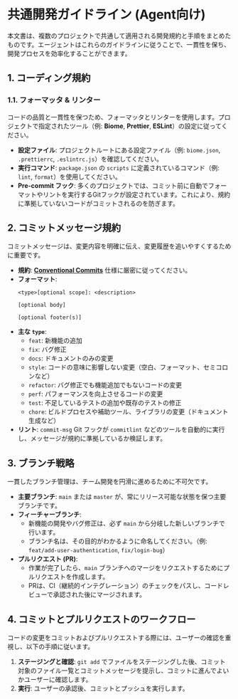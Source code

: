 # 共通開発ガイドライン (Agent向け)

本文書は、複数のプロジェクトで共通して適用される開発規約と手順をまとめたものです。エージェントはこれらのガイドラインに従うことで、一貫性を保ち、開発プロセスを効率化することができます。

## 1. コーディング規約

### 1.1. フォーマッタ & リンター

コードの品質と一貫性を保つため、フォーマッタとリンターを使用します。プロジェクトで指定されたツール（例: **Biome**, **Prettier**, **ESLint**）の設定に従ってください。

-   **設定ファイル**: プロジェクトルートにある設定ファイル（例: `biome.json`, `.prettierrc`, `.eslintrc.js`）を確認してください。
-   **実行コマンド**: `package.json` の `scripts` に定義されているコマンド（例: `lint`, `format`）を使用してください。
-   **Pre-commit フック**: 多くのプロジェクトでは、コミット前に自動でフォーマットやリントを実行するGitフックが設定されています。これにより、規約に準拠していないコードがコミットされるのを防ぎます。

## 2. コミットメッセージ規約

コミットメッセージは、変更内容を明確に伝え、変更履歴を追いやすくするために重要です。


-   **規約**: [**Conventional Commits**](https://www.conventionalcommits.org/ja/v1.0.0/) 仕様に厳密に従ってください。
-   **フォーマット**:
    ```
    <type>[optional scope]: <description>

    [optional body]

    [optional footer(s)]
    ```
-   **主な `type`**:
    -   `feat`: 新機能の追加
    -   `fix`: バグ修正
    -   `docs`: ドキュメントのみの変更
    -   `style`: コードの意味に影響しない変更（空白、フォーマット、セミコロンなど）
    -   `refactor`: バグ修正でも機能追加でもないコードの変更
    -   `perf`: パフォーマンスを向上させるコードの変更
    -   `test`: 不足しているテストの追加や既存のテストの修正
    -   `chore`: ビルドプロセスや補助ツール、ライブラリの変更（ドキュメント生成など）
-   **リント**: `commit-msg` Git フックが `commitlint` などのツールを自動的に実行し、メッセージが規約に準拠しているか検証します。

## 3. ブランチ戦略

一貫したブランチ管理は、チーム開発を円滑に進めるために不可欠です。

-   **主要ブランチ**: `main` または `master` が、常にリリース可能な状態を保つ主要ブランチです。
-   **フィーチャーブランチ**:
    -   新機能の開発やバグ修正は、必ず `main` から分岐した新しいブランチで行います。
    -   ブランチ名は、その目的がわかるように命名してください。（例: `feat/add-user-authentication`, `fix/login-bug`）
-   **プルリクエスト (PR)**:
    -   作業が完了したら、`main` ブランチへのマージをリクエストするためにプルリクエストを作成します。
    -   PRは、CI（継続的インテグレーション）のチェックをパスし、コードレビューで承認された後にマージされます。

## 4. コミットとプルリクエストのワークフロー

コードの変更をコミットおよびプルリクエストする際には、ユーザーの確認を重視し、以下の手順に従います。

1.  **ステージングと確認**: `git add` でファイルをステージングした後、コミット対象のファイル一覧とコミットメッセージを提示し、コミットに進んでよいかユーザーに確認します。
2.  **実行**: ユーザーの承認後、コミットとプッシュを実行します。
